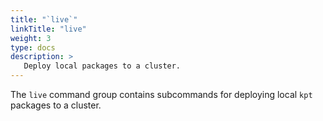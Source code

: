 ```yaml
---
title: "`live`"
linkTitle: "live"
weight: 3
type: docs
description: >
   Deploy local packages to a cluster.
---
```

<!--mdtogo:Short
    Deploy local packages to a cluster.
-->

<!--mdtogo:Long-->
The `live` command group contains subcommands for deploying local
`kpt` packages to a cluster.
<!--mdtogo-->
